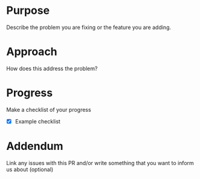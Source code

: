 # Purpose

Describe the problem you are fixing or the feature you are adding.

# Approach

How does this address the problem?

# Progress

Make a checklist of your progress

- [x] Example checklist

# Addendum

Link any issues with this PR and/or write something that you want to inform us about (optional)
